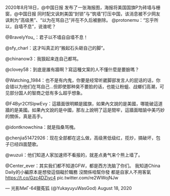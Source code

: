 2020年8月18日，@中国日报 发布了一张海报图，海报将美国国旗P为砖墙与栅窗，@中国日报 同时配文讽刺美国“封锁”与“筑墙”打压中国，该消息被不少网友讽刺为“高级黑”、“以为在骂自己”并在不久后被删除。  @protonemu：“忘乎所以，自墙不息”，说谁呢？

@BravelyYou_：君子以不墙自自墙不息！

@sfy_charl：这才叫真正的“搬起石头砸自己的脚”。

@chinanow3：我狠起来连自己都骂。

@clovey58：到底是誰有牆啊？寫這種文案的人不懂什麼是要臉嗎？

@Watching_1984：也不是有内鬼，你要是经常听崴脚部发言人的屁话的话，你会错以为他们在骂自己…但即使那种臭不要脸的话，也能让粉蛆、战螂们高潮，可见部分国人的智商之低有多么超乎想象。

@F4Byr2CfSlpwEvy：這牆面很明顯是國旗，如果內文說的是美國，哪能破這道牆的是美國。如果內文說的是中國，那左上說明了這是間牢，這牆面暗諭中美巧妙的關係，真是高手。

@idontknowchina：就是指桑骂槐。

@chenjia51472926：现在全部都在这么做，高级黑低级红，揽炒，搞破坏，包子已经四面楚歌。

@wuzuii：他们知道人家加速师不看报的，就差点勇气来个熊上墙了。

@Center_ever：其实我们都不知道GFW，都是西方洗脑了你们。 我知道China Daily的小編原本是想發這個礙於職務 沒關係咱幫你發 都是自家人不用客氣 https://t.co/Gzc4DZiyc4 pic.twitter.com/re2WWojNJw

&mdash; 光影МиГ-64獵菟狐 (@YukayuyuWasGod) August 18, 2020 
